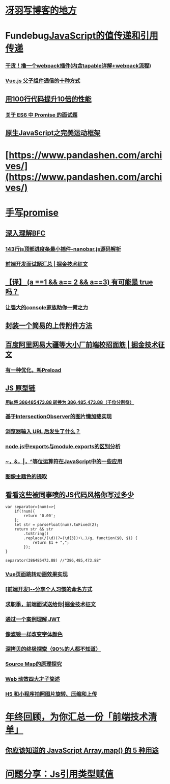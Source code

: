 # [冴羽写博客的地方](https://github.com/mqyqingfeng/Blog)
# Fundebug[JavaScript的值传递和引用传递](https://juejin.im/post/5beb934df265da61797460fd)
### [干货！撸一个webpack插件(内含tapable详解+webpack流程)](https://juejin.im/post/5beb8875e51d455e5c4dd83f)
### [Vue.js 父子组件通信的十种方式](https://juejin.im/post/5bd18c72e51d455e3f6e4334)
## [用100行代码提升10倍的性能](https://juejin.im/post/5bec223f5188250c102116b5)
### [关于 ES6 中 Promise 的面试题](https://juejin.im/post/5bd697cfe51d454c791cd1d5)
## [原生JavaScript之完美运动框架](https://juejin.im/post/5bd45cc3e51d4535115c7e41)
# [https://www.pandashen.com/archives/](https://www.pandashen.com/archives/)
# [手写promise](https://juejin.im/post/5bc7d9bef265da0af879a293)
## [深入理解BFC](https://juejin.im/post/5bc33d0d6fb9a05d1658afc7)
### [143行js顶部进度条最小插件-nanobar.js源码解析](https://juejin.im/post/5bcdb745e51d4536c65d1f27)
### [前端开发面试题汇总 | 掘金技术征文](https://juejin.im/post/5ba6e77e6fb9a05d0b14359b)
## [【译】 (a ==1 && a== 2 && a==3) 有可能是 true 吗？](http://elevenbeans.github.io/2018/01/23/nothing-is-impossible-for-javascript/)
### [让强大的console家族助你一臂之力](https://juejin.im/post/5b586ec06fb9a04fc436c9b3)
## [封装一个简易的上传附件方法](https://juejin.im/post/5bbc5619e51d450e8377b230)
## [百度阿里网易大疆等大小厂前端校招面筋 | 掘金技术征文](https://juejin.im/post/5bb470295188255c5e66f88f)
### [有一种优化，叫Preload](https://mp.weixin.qq.com/s?__biz=MzUxMTcwOTM4Mg==&mid=2247484163&idx=1&sn=16b9c907971683dd61cee251adcde79b&chksm=f96edaaace1953bcaf65a1adcf30b6d3dd66cf7b648ae59c4bf807d3f8bf460d5cd638e54ca1&token=946370022&lang=zh_CN#rd)
## [JS 原型链](https://github.com/libin1991/libin_Blog/issues/657)
#### [用js将 386485473.88 转换为 386,485,473.88（千位分割符） ](https://www.seoxiehui.cn/article-71899-1.html)
### [基于IntersectionObserver的图片懒加载实现](https://juejin.im/post/5bbc60e8f265da0af609cd04)
### [浏览器输入 URL 后发生了什么？](https://zhuanlan.zhihu.com/p/43369093)
### [node.js中exports与module.exports的区别分析](https://juejin.im/post/5bc82e485188255c42585c02)
### [~，&，|，^等位运算符在JavaScript中的一些应用](https://juejin.im/post/5bc42c5c6fb9a05d3a4b5f59)
### [图像主题色的提取](https://juejin.im/post/5bc84159e51d450ea1329d6c)
## [看看这些被同事喷的JS代码风格你写过多少](https://juejin.im/post/5becf928f265da61380ec986)
```
var separator=(num)=>{
	if(!num){
		return '0.00';
	};
	let str = parseFloat(num).toFixed(2);
	return str && str
		.toString()
		.replace(/(\d)(?=(\d{3})+\.)/g, function($0, $1) {
			return $1 + ",";
		});
}

separator(386485473.88) //"386,485,473.88"
```
### [Vue页面跳转动画效果实现](https://juejin.im/post/5ba358a56fb9a05d2068401d)
### [[前端开发]--分享个人习惯的命名方式](https://juejin.im/post/5b6ad6b0e51d4519171766e2)
### [求职季，前端面试送给你|掘金技术征文](https://juejin.im/post/5ba4584df265da0ab719a93d)
### [通过一个案例理解 JWT](https://juejin.im/post/5ba37c50e51d450e664b3fc3)
### [像滤镜一样改变字体颜色](https://juejin.im/post/5ba27b25e51d450e4b1bf4ba)
### [深拷贝的终极探索（90%的人都不知道）](https://juejin.im/post/5bc1ae9be51d450e8b140b0c)
### [Source Map的原理探究](https://blog.fundebug.com/2018/10/12/understanding_frontend_source_map/)
### [Web 动效四大才子简述](https://juejin.im/post/5bc58bd9e51d450e721108a4)
### [H5 和小程序拍照图片旋转、压缩和上传](https://juejin.im/post/5baf4a04e51d450ea52fd9a4)
# [年终回顾，为你汇总一份「前端技术清单」](https://juejin.im/post/5bdfb387e51d452c8e0aa902)
## [你应该知道的 JavaScript Array.map() 的 5 种用途](https://www.css88.com/archives/10024)
# [问题分享：Js引用类型赋值](https://juejin.im/post/5becd0e9e51d4543cd17310c)
